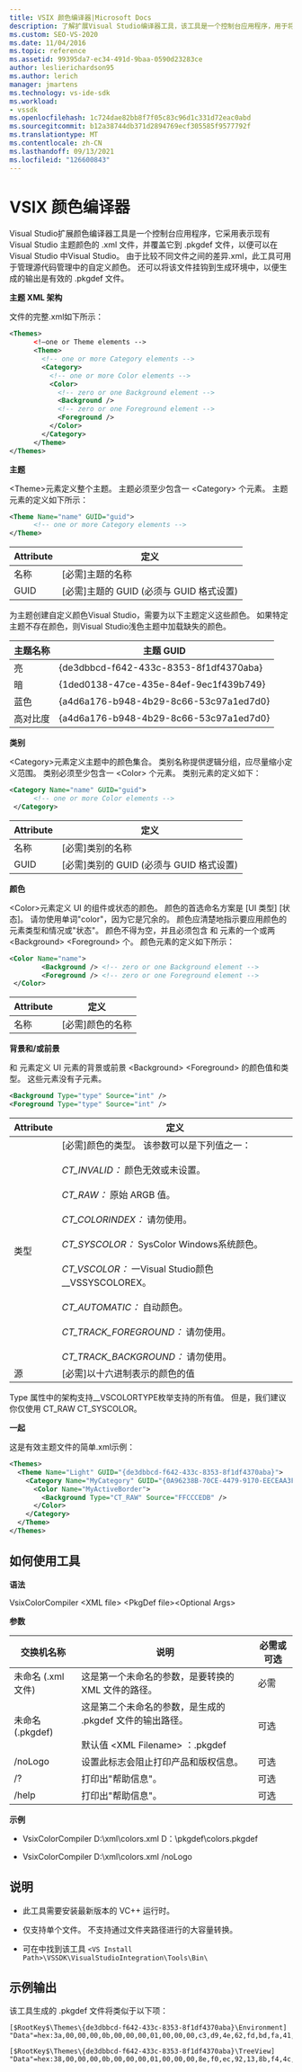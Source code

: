 ```yaml
---
title: VSIX 颜色编译器|Microsoft Docs
description: 了解扩展Visual Studio编译器工具，该工具是一个控制台应用程序，用于将主题Visual Studio中的颜色覆盖到 .pkgdef 文件中。
ms.custom: SEO-VS-2020
ms.date: 11/04/2016
ms.topic: reference
ms.assetid: 99395da7-ec34-491d-9baa-0590d23283ce
author: leslierichardson95
ms.author: lerich
manager: jmartens
ms.technology: vs-ide-sdk
ms.workload:
- vssdk
ms.openlocfilehash: 1c724dae82bb8f7f05c83c96d1c331d72eac0abd
ms.sourcegitcommit: b12a38744db371d2894769ecf305585f9577792f
ms.translationtype: MT
ms.contentlocale: zh-CN
ms.lasthandoff: 09/13/2021
ms.locfileid: "126600843"
---
```

# <a name="vsix-color-compiler"></a>VSIX 颜色编译器
Visual Studio扩展颜色编译器工具是一个控制台应用程序，它采用表示现有 Visual Studio 主题颜色的 .xml 文件，并覆盖它到 .pkgdef 文件，以便可以在 Visual Studio 中Visual Studio。 由于比较不同文件之间的差异.xml，此工具可用于管理源代码管理中的自定义颜色。 还可以将该文件挂钩到生成环境中，以便生成的输出是有效的 .pkgdef 文件。

 **主题 XML 架构**

 文件的完整.xml如下所示：

```xml
<Themes>
      <!—one or Theme elements -->
      <Theme>
        <!-- one or more Category elements -->
        <Category>
          <!-- one or more Color elements -->
          <Color>
            <!-- zero or one Background element -->
            <Background />
            <!-- zero or one Foreground element -->
            <Foreground />
          </Color>
        </Category>
      </Theme>
</Themes>
```

 **主题**

 \<Theme>元素定义整个主题。 主题必须至少包含一 \<Category> 个元素。 主题元素的定义如下所示：

```xml
<Theme Name="name" GUID="guid">
      <!-- one or more Category elements -->
</Theme>
```

|**Attribute**|**定义**|
|-|-|
|名称|[必需]主题的名称|
|GUID|[必需]主题的 GUID (必须与 GUID 格式设置) |

 为主题创建自定义颜色Visual Studio，需要为以下主题定义这些颜色。 如果特定主题不存在颜色，则Visual Studio浅色主题中加载缺失的颜色。

|**主题名称**|**主题 GUID**|
|-|-|
|亮|{de3dbbcd-f642-433c-8353-8f1df4370aba}|
|暗|{1ded0138-47ce-435e-84ef-9ec1f439b749}|
|蓝色|{a4d6a176-b948-4b29-8c66-53c97a1ed7d0}|
|高对比度|{a4d6a176-b948-4b29-8c66-53c97a1ed7d0}|

 **类别**

 \<Category>元素定义主题中的颜色集合。 类别名称提供逻辑分组，应尽量缩小定义范围。 类别必须至少包含一 \<Color> 个元素。 类别元素的定义如下：

```xml
<Category Name="name" GUID="guid">
      <!-- one or more Color elements -->
 </Category>
```

|**Attribute**|**定义**|
|-|-|
|名称|[必需]类别的名称|
|GUID|[必需]类别的 GUID (必须与 GUID 格式设置) |

 **颜色**

 \<Color>元素定义 UI 的组件或状态的颜色。 颜色的首选命名方案是 [UI 类型] [状态]。 请勿使用单词"color"，因为它是冗余的。 颜色应清楚地指示要应用颜色的元素类型和情况或"状态"。 颜色不得为空，并且必须包含 和 元素的一个或两 \<Background> \<Foreground> 个。 颜色元素的定义如下所示：

```xml
<Color Name="name">
        <Background /> <!-- zero or one Background element -->
        <Foreground /> <!-- zero or one Foreground element -->
 </Color>
```

|**Attribute**|**定义**|
|-|-|
|名称|[必需]颜色的名称|

 **背景和/或前景**

 和 元素定义 UI 元素的背景或前景 \<Background> \<Foreground> 的颜色值和类型。 这些元素没有子元素。

```xml
<Background Type="type" Source="int" />
<Foreground Type="type" Source="int" />
```

|**Attribute**|**定义**|
|-|-|
|类型|[必需]颜色的类型。 该参数可以是下列值之一：<br /><br /> *CT_INVALID：* 颜色无效或未设置。<br /><br /> *CT_RAW：* 原始 ARGB 值。<br /><br /> *CT_COLORINDEX：* 请勿使用。<br /><br /> *CT_SYSCOLOR：* SysColor Windows系统颜色。<br /><br /> *CT_VSCOLOR：* 一Visual Studio颜色__VSSYSCOLOREX。<br /><br /> *CT_AUTOMATIC：* 自动颜色。<br /><br /> *CT_TRACK_FOREGROUND：* 请勿使用。<br /><br /> *CT_TRACK_BACKGROUND：* 请勿使用。|
|源|[必需]以十六进制表示的颜色的值|

 Type 属性中的架构支持__VSCOLORTYPE枚举支持的所有值。 但是，我们建议你仅使用 CT_RAW CT_SYSCOLOR。

 **一起**

 这是有效主题文件的简单.xml示例：

```xml
<Themes>
  <Theme Name="Light" GUID="{de3dbbcd-f642-433c-8353-8f1df4370aba}">
    <Category Name="MyCategory" GUID="{0A96238B-70CE-4479-9170-EECEAA3FCD58}">
      <Color Name="MyActiveBorder">
        <Background Type="CT_RAW" Source="FFCCCEDB" />
      </Color>
    </Category>
  </Theme>
</Themes>
```

## <a name="how-to-use-the-tool"></a>如何使用工具
 **语法**

 VsixColorCompiler \<XML file> \<PkgDef file>\<Optional Args>

 **参数**

|**交换机名称**|**说明**|**必需或可选**|
|-|-|-|
|未命名 (.xml文件) |这是第一个未命名的参数，是要转换的 XML 文件的路径。|必需|
|未命名 (.pkgdef) |这是第二个未命名的参数，是生成的 .pkgdef 文件的输出路径。<br /><br /> 默认值 \<XML Filename> ：.pkgdef|可选|
|/noLogo|设置此标志会阻止打印产品和版权信息。|可选|
|/?|打印出"帮助信息"。|可选|
|/help|打印出"帮助信息"。|可选|

 **示例**

- VsixColorCompiler D:\xml\colors.xml D：\pkgdef\colors.pkgdef

- VsixColorCompiler D:\xml\colors.xml /noLogo

## <a name="notes"></a>说明

- 此工具需要安装最新版本的 VC++ 运行时。

- 仅支持单个文件。 不支持通过文件夹路径进行的大容量转换。

- 可在中找到该工具 `<VS Install Path>\VSSDK\VisualStudioIntegration\Tools\Bin\`

## <a name="sample-output"></a>示例输出
 该工具生成的 .pkgdef 文件将类似于以下项：

```
[$RootKey$\Themes\{de3dbbcd-f642-433c-8353-8f1df4370aba}\Environment]
"Data"=hex:3a,00,00,00,0b,00,00,00,01,00,00,00,c3,d9,4e,62,fd,bd,fa,41,96,c3,7c,82,4e,a3,2e,3d,01,00,00,00,0c,00,00,00,41,63,74,69,76,65,42,6f,72,64,65,72,01,cc,ce,db,ff,01,33,31,24,ff

[$RootKey$\Themes\{de3dbbcd-f642-433c-8353-8f1df4370aba}\TreeView]
"Data"=hex:38,00,00,00,0b,00,00,00,01,00,00,00,8e,f0,ec,92,13,8b,f4,4c,99,e9,ae,26,92,38,21,85,01,00,00,00,0a,00,00,00,42,61,63,6b,67,72,6f,75,6e,64,01,f5,f5,f5,ff,01,1e,1e,1e,ff
```
